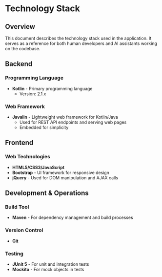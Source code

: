 # Technology Stack

## Overview
This document describes the technology stack used in the application. It serves as a reference for both human developers and AI assistants working on the codebase.

## Backend

### Programming Language
- **Kotlin** - Primary programming language
  - Version: 2.1.x

### Web Framework
- **Javalin** - Lightweight web framework for Kotlin/Java
  - Used for REST API endpoints and serving web pages
  - Embedded for simplicity

## Frontend

### Web Technologies
- **HTML5/CSS3/JavaScript**
- **Bootstrap** - UI framework for responsive design
- **jQuery** - Used for DOM manipulation and AJAX calls

## Development & Operations

### Build Tool
- **Maven** - For dependency management and build processes

### Version Control
- **Git**

### Testing
- **JUnit 5** - For unit and integration tests
- **Mockito** - For mock objects in tests
